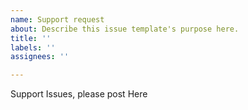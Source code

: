 ```yaml
---
name: Support request
about: Describe this issue template's purpose here.
title: ''
labels: ''
assignees: ''

---
```


Support Issues, please post Here
